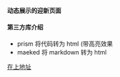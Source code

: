 #### 动态展示的迎新页面

#### 第三方库介绍
* prism 将代码转为 html (带高亮效果
* maeked 将 markdown 转为 html 

[在上地址](https://top.wsmpage.cn:8323/)